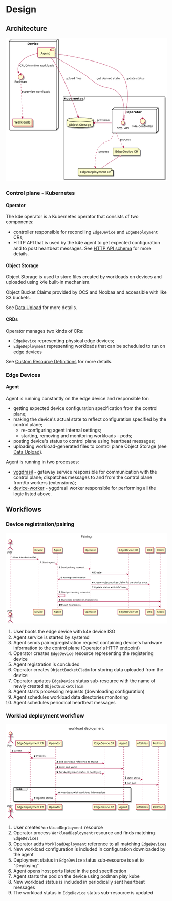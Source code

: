 # Design

## Architecture

![](architecture.png)

### Control plane - Kubernetes

#### Operator

The k4e operator is a Kubernetes operator that consists of two components:
 - controller responsible for reconciling `EdgeDevice` and `EdgeDeployment` CRs;
 - HTTP API that is used by the k4e agent to get expected configuration and to post heartbeat messages. See [HTTP API schema](http-api.md) for more details.

#### Object Storage

Object Storage is used to store files created by workloads on devices and uploaded using k4e built-in mechanism.

Object Bucket Claims provided by OCS and Noobaa and accessible with like S3 buckets. 

See [Data Upload](data-upload.md) for more details.

#### CRDs

Operator manages two kinds of CRs: 
 - `EdgeDevice` representing physical edge devices;
 - `EdgeDeployment` representing workloads that can be scheduled to run on edge devices

See [Custom Resource Definitions](crds.md) for more details.


### Edge Devices

#### Agent

Agent is running constantly on the edge device and responsible for:
 - getting expected device configuration specification from the control plane;
 - making the device's actual state to reflect configuration specified by the control plane;
   - re-configuring agent internal settings;
   - starting, removing and monitoring workloads - pods; 
 - posting device's status to control plane using heartbeat messages;
 - uploading workload-generated files to control plane Object Storage (see [Data Upload](data-upload.md)).

Agent is running in two processes:
 - [yggdrasil](https://github.com/jakub-dzon/yggdrasil/) - gateway service responsible for communication with the control plane; dispatches messages to and from the control plane from/to workers (extensions);
 - [device-worker](https://github.com/jakub-dzon/k4e-device-worker) - yggdrasil worker responsible for performing all the logic listed above.


## Workflows

### Device registration/pairing

![](pairing.png)

 1. User boots the edge device with k4e device ISO
 2. Agent service is started by systemd
 3. Agent sends pairing/registration request containing device's hardware information to the control plane (Operator's HTTP endpoint) 
 4. Operator creates `EdgeDevice` resource representing the registering device
 5. Agent registration is concluded
 6. Operator creates `ObjectBucketClaim` for storing data uploaded from the device
 7. Operator updates `EdgeDevice` status sub-resource with the name of newly created `ObjectBucketClaim`
 8. Agent starts processing requests (downloading configuration)
 9. Agent schedules workload data directories monitoring
 10. Agent schedules periodical heartbeat messages

### Worklad deployment workflow

![](workload_deployment.png)

 1. User creates `WorkloadDeployment` resource
 2. Operator process `WorkloadDeployment` resource and finds matching `EdgeDevices`
 3. Operator adds `WorkloadDeployment` reference to all matching `EdgeDevices`
 4. New workload configuration is included in configuration downloaded by the agent
 5. Deployment status in `EdgeDevice` status sub-resource is set to "Deploying"
 6. Agent opens host ports listed in the pod specification
 7. Agent starts the pod on the device using podman play kube
 8. New workload status is included in periodically sent heartbeat messages
 9. The workload status in `EdgeDevice` status sub-resource is updated
